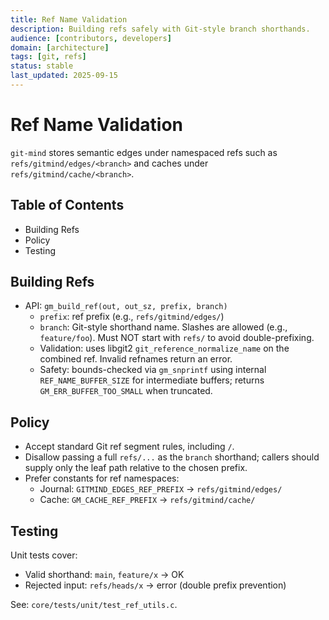 ```yaml
---
title: Ref Name Validation
description: Building refs safely with Git-style branch shorthands.
audience: [contributors, developers]
domain: [architecture]
tags: [git, refs]
status: stable
last_updated: 2025-09-15
---
```


# Ref Name Validation

`git-mind` stores semantic edges under namespaced refs such as `refs/gitmind/edges/<branch>` and caches under `refs/gitmind/cache/<branch>`.

## Table of Contents

- Building Refs
- Policy
- Testing

## Building Refs

- API: `gm_build_ref(out, out_sz, prefix, branch)`
  - `prefix`: ref prefix (e.g., `refs/gitmind/edges/`)
  - `branch`: Git-style shorthand name. Slashes are allowed (e.g., `feature/foo`). Must NOT start with `refs/` to avoid double-prefixing.
  - Validation: uses libgit2 `git_reference_normalize_name` on the combined ref. Invalid refnames return an error.
  - Safety: bounds-checked via `gm_snprintf` using internal `REF_NAME_BUFFER_SIZE` for intermediate buffers; returns `GM_ERR_BUFFER_TOO_SMALL` when truncated.

## Policy

- Accept standard Git ref segment rules, including `/`.
- Disallow passing a full `refs/...` as the `branch` shorthand; callers should supply only the leaf path relative to the chosen prefix.
- Prefer constants for ref namespaces:
  - Journal: `GITMIND_EDGES_REF_PREFIX` → `refs/gitmind/edges/`
  - Cache: `GM_CACHE_REF_PREFIX` → `refs/gitmind/cache/`

## Testing

Unit tests cover:
- Valid shorthand: `main`, `feature/x` → OK
- Rejected input: `refs/heads/x` → error (double prefix prevention)

See: `core/tests/unit/test_ref_utils.c`.
